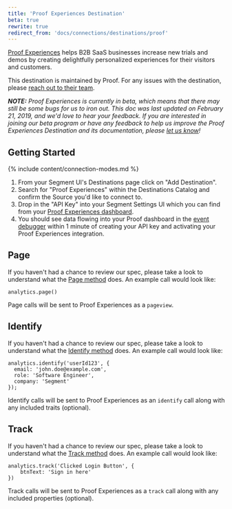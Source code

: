 ```yaml
---
title: 'Proof Experiences Destination'
beta: true
rewrite: true
redirect_from: 'docs/connections/destinations/proof'
---
```


[Proof Experiences](https://useproof.com/experiences?utm_source=segmentio&utm_medium=docs&utm_campaign=partners) helps B2B SaaS businesses increase new trials and demos by creating delightfully personalized experiences for their visitors and customers.

This destination is maintained by Proof. For any issues with the destination, please [reach out to their team](mailto:help@useproof.com).

_**NOTE:** Proof Experiences is currently in beta, which means that there may still be some bugs for us to iron out. This doc was last updated on February 21, 2019, and we'd love to hear your feedback. If you are interested in joining our beta program or have any feedback to help us improve the Proof Experiences Destination and its documentation, please [let us know](mailto:help@useproof.com)!_


## Getting Started

{% include content/connection-modes.md %}

1. From your Segment UI's Destinations page click on "Add Destination".
2. Search for "Proof Experiences" within the Destinations Catalog and confirm the Source you'd like to connect to.
3. Drop in the "API Key" into your Segment Settings UI which you can find from your [Proof Experiences dashboard](https://app.proof-x.com/account/apikeys).
4. You should see data flowing into your Proof dashboard in the [event debugger](https://app.proof-x.com/settings/events) within 1 minute of creating your API key and activating your Proof Experiences integration.


## Page

If you haven't had a chance to review our spec, please take a look to understand what the [Page method](https://segment.com/docs/connections/spec/page/) does. An example call would look like:

```
analytics.page()
```

Page calls will be sent to Proof Experiences as a `pageview`.


## Identify

If you haven't had a chance to review our spec, please take a look to understand what the [Identify method](https://segment.com/docs/connections/spec/identify/) does. An example call would look like:

```
analytics.identify('userId123', {
  email: 'john.doe@example.com',
  role: 'Software Engineer',
  company: 'Segment'
});
```

Identify calls will be sent to Proof Experiences as an `identify` call along with any included traits (optional).


## Track

If you haven't had a chance to review our spec, please take a look to understand what the [Track method](https://segment.com/docs/connections/spec/track/) does. An example call would look like:

```
analytics.track('Clicked Login Button', {
    btnText: 'Sign in here'
})
```

Track calls will be sent to Proof Experiences as a `track` call along with any included properties (optional).
